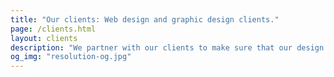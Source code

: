```yaml
---
title: "Our clients: Web design and graphic design clients."
page: /clients.html
layout: clients
description: "We partner with our clients to make sure that our design aligns with and helps achieve their mission and business objectives."
og_img: "resolution-og.jpg"
---
```


